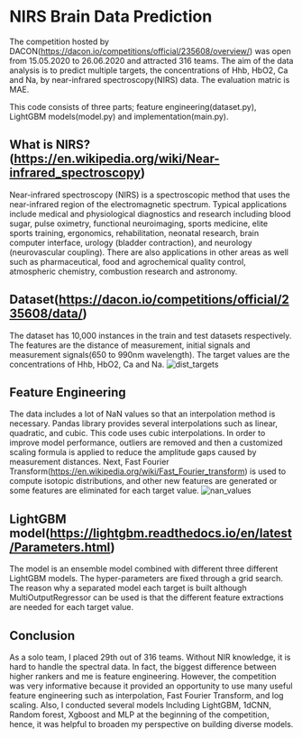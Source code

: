 # NIRS Brain Data Prediction
The competition hosted by DACON(https://dacon.io/competitions/official/235608/overview/) was open from 15.05.2020 to 26.06.2020 and attracted 316 teams. The aim of the data analysis is to predict multiple targets, the concentrations of Hhb, HbO2, Ca and Na, by near-infrared spectroscopy(NIRS) data. The evaluation matric is MAE.

This code consists of three parts; feature engineering(dataset.py), LightGBM models(model.py) and implementation(main.py). 

## What is NIRS?(https://en.wikipedia.org/wiki/Near-infrared_spectroscopy)
Near-infrared spectroscopy (NIRS) is a spectroscopic method that uses the near-infrared region of the electromagnetic spectrum. Typical applications include medical and physiological diagnostics and research including blood sugar, pulse oximetry, functional neuroimaging, sports medicine, elite sports training, ergonomics, rehabilitation, neonatal research, brain computer interface, urology (bladder contraction), and neurology (neurovascular coupling). There are also applications in other areas as well such as pharmaceutical, food and agrochemical quality control, atmospheric chemistry, combustion research and astronomy.

## Dataset(https://dacon.io/competitions/official/235608/data/) 
The dataset has 10,000 instances in the train and test datasets respectively. The features are the distance of measurement, initial signals and measurement signals(650 to 990nm wavelength). The target values are the concentrations of Hhb, HbO2, Ca and Na. 
![dist_targets](https://user-images.githubusercontent.com/52735725/86007620-f4112580-ba17-11ea-97c6-3401c79c4d13.png)
## Feature Engineering
The data includes a lot of NaN values so that an interpolation method is necessary. Pandas library provides several interpolations such as linear, quadratic, and cubic. This code uses cubic interpolations. In order to improve model performance, outliers are removed and then a customized scaling formula is applied to reduce the amplitude gaps caused by measurement distances. Next, Fast Fourier Transform(https://en.wikipedia.org/wiki/Fast_Fourier_transform) is used to compute isotopic distributions, and other new features are generated or some features are eliminated for each target value. 
![nan_values](https://user-images.githubusercontent.com/52735725/86008311-d98b7c00-ba18-11ea-9682-7385d4a57a6b.png)

## LightGBM model(https://lightgbm.readthedocs.io/en/latest/Parameters.html)
The model is an ensemble model combined with different three different LightGBM models. The hyper-parameters are fixed through a grid search. The reason why a separated model each target is built although MultiOutputRegressor can be used is that the different feature extractions are needed for each target value.

## Conclusion
As a solo team, I placed 29th out of 316 teams. Without NIR knowledge, it is hard to handle the spectral data. In fact, the biggest difference between higher rankers and me is feature engineering. However, the competition was very informative because it provided an opportunity to use many useful feature engineering such as interpolation, Fast Fourier Transform, and log scaling. Also, I conducted several models lncluding LightGBM, 1dCNN, Random forest, Xgboost and MLP at the beginning of the competition, hence, it was helpful to broaden my perspective on building diverse models.
